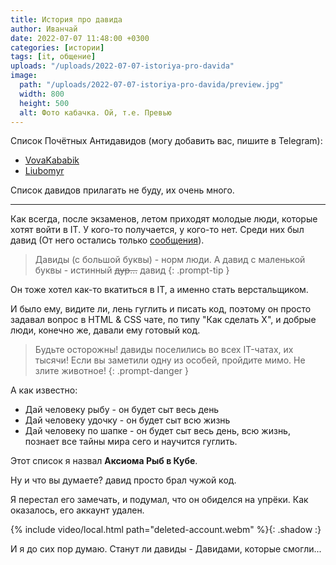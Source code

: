 ```yaml
---
title: История про давида
author: Иванчай
date: 2022-07-07 11:48:00 +0300
categories: [истории]
tags: [it, общение]
uploads: "/uploads/2022-07-07-istoriya-pro-davida"
image:
  path: "/uploads/2022-07-07-istoriya-pro-davida/preview.jpg"
  width: 800
  height: 500
  alt: Фото кабачка. Ой, т.е. Превью
---
```


Список Почётных Антидавидов (могу добавить вас, пишите в Telegram):
- [VovaKababik](https://t.me/VovaKababik)
- [Liubomyr](https://t.me/keijnn)

Список давидов прилагать не буду, их очень много.

---

Как всегда, после экзаменов, летом приходят молодые люди, которые хотят войти в IT. У кого-то получается, у кого-то нет. Среди них был давид (От него остались только [сообщения](https://t.me/css_ru/623464)).

> Давиды (с большой буквы) - норм люди. А давид с маленькой буквы - истинный ~~дур...~~ давид
{: .prompt-tip }

Он тоже хотел как-то вкатиться в IT, а именно стать верстальщиком.

И было ему, видите ли, лень гуглить и писать код, поэтому он просто задавал вопрос в HTML & CSS чате, по типу "Как сделать X", и добрые люди, конечно же, давали ему готовый код.

> Будьте осторожны! давиды поселились во всех IT-чатах, их тысячи! Если вы заметили одну из особей, пройдите мимо. Не злите животное!
{: .prompt-danger }

А как известно:
- Дай человеку рыбу - он будет сыт весь день
- Дай человеку удочку - он будет сыт всю жизнь
- Дай человеку по шапке - он будет сыт весь день, всю жизнь, познает все тайны мира сего и научится гуглить.

Этот список я назвал **Аксиома Рыб в Кубе**.

Ну и что вы думаете? давид просто брал чужой код.

Я перестал его замечать, и подумал, что он обиделся на упрёки. Как оказалось, его аккаунт удален.

{% include video/local.html path="deleted-account.webm" %}{: .shadow :}

И я до сих пор думаю. Станут ли давиды - Давидами, которые смогли...
